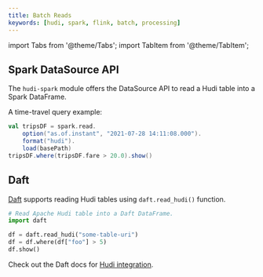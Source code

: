 ```yaml
---
title: Batch Reads
keywords: [hudi, spark, flink, batch, processing]
---
```

import Tabs from '@theme/Tabs';
import TabItem from '@theme/TabItem';

## Spark DataSource API

The `hudi-spark` module offers the DataSource API to read a Hudi table into a Spark DataFrame.

A time-travel query example:

```Scala
val tripsDF = spark.read.
    option("as.of.instant", "2021-07-28 14:11:08.000").
    format("hudi").
    load(basePath)
tripsDF.where(tripsDF.fare > 20.0).show()
```

## Daft

[Daft](https://www.daft.ai/) supports reading Hudi tables using `daft.read_hudi()` function.

```Python
# Read Apache Hudi table into a Daft DataFrame.
import daft

df = daft.read_hudi("some-table-uri")
df = df.where(df["foo"] > 5)
df.show()
```

Check out the Daft docs for [Hudi integration](https://docs.daft.ai/en/latest/io/hudi/).
